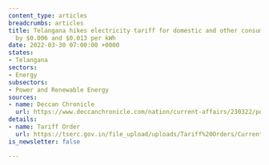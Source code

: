 ```yaml
---
content_type: articles
breadcrumbs: articles
title: Telangana hikes electricity tariff for domestic and other consumer categories
  by $0.006 and $0.013 per kWh
date: 2022-03-30 07:00:00 +0000
states:
- Telangana
sectors:
- Energy
subsectors:
- Power and Renewable Energy
sources:
- name: Deccan Chronicle
  url: https://www.deccanchronicle.com/nation/current-affairs/230322/power-tariff-to-go-up-by-14-from-april-1.html
details:
- name: Tariff Order
  url: https://tserc.gov.in/file_upload/uploads/Tariff%20Orders/Current%20Year%20Orders/2022/RST%20Schedule%20for%20FY%202022-23.pdf
is_newsletter: false

---
```

